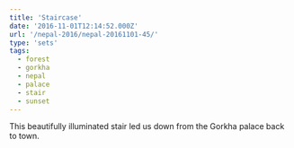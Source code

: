 ```yaml
---
title: 'Staircase'
date: '2016-11-01T12:14:52.000Z'
url: '/nepal-2016/nepal-20161101-45/'
type: 'sets'
tags:
  - forest
  - gorkha
  - nepal
  - palace
  - stair
  - sunset
---
```


This beautifully illuminated stair led us down from the Gorkha palace back to town.
